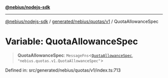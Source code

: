 [**@nebius/nodejs-sdk**](../../../../../README.md)

***

[@nebius/nodejs-sdk](../../../../../README.md) / [generated/nebius/quotas/v1](../README.md) / QuotaAllowanceSpec

# Variable: QuotaAllowanceSpec

> **QuotaAllowanceSpec**: `MessageFns`\<[`QuotaAllowanceSpec`](../interfaces/QuotaAllowanceSpec.md), `"nebius.quotas.v1.QuotaAllowanceSpec"`\>

Defined in: src/generated/nebius/quotas/v1/index.ts:713
